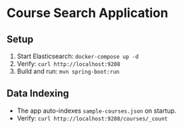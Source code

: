 # Course Search Application

## Setup
1. Start Elasticsearch: `docker-compose up -d`
2. Verify: `curl http://localhost:9208`
3. Build and run: `mvn spring-boot:run`

## Data Indexing
- The app auto-indexes `sample-courses.json` on startup.
- Verify: `curl http://localhost:9208/courses/_count`